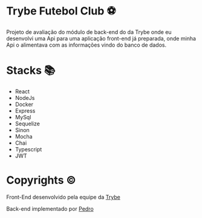 # Trybe Futebol Club ⚽

Projeto de avaliação do módulo de back-end do da Trybe onde eu desenvolvi uma Api para uma aplicação front-end já preparada, onde minha Api o alimentava com as informações vindo do banco de dados.

# Stacks 📚

- React
- NodeJs
- Docker
- Express
- MySql
- Sequelize
- Sinon
- Mocha
- Chai
- Typescript
- JWT

# Copyrights ©️

Front-End desenvolvido pela equipe da [Trybe](https://github.com/betrybe)

Back-end implementado por [Pedro](https://github.com/Pedro0505)
